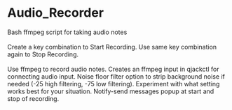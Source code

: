 # Audio_Recorder
Bash ffmpeg script for taking audio notes<br />
<br />
Create a key combination to Start Recording. Use same key combination again to Stop Recording.<br />
<br />
Use ffmpeg to record audio notes. Creates an ffmpeg input in qjackctl for connecting audio input. Noise floor filter option to strip background noise if needed (-25 high filtering, -75 low filtering). Experiment with what setting works best for your situation. Notify-send messages popup at start and stop of recording.<br />
<br />  
